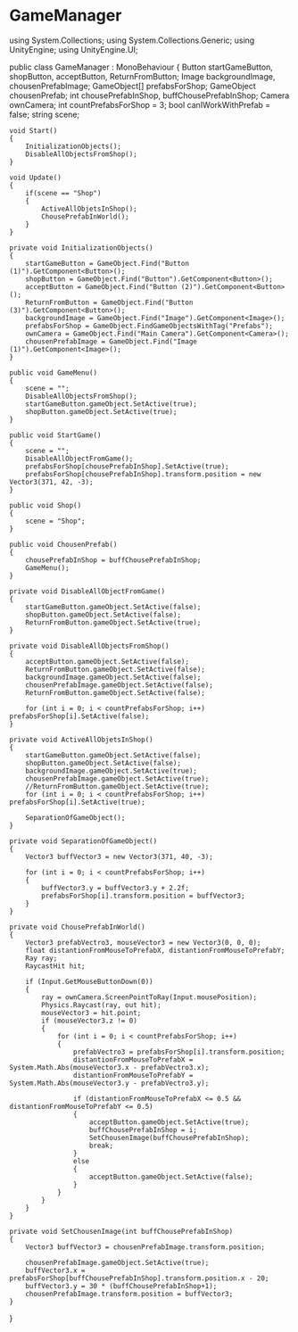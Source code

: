 # GameManager
using System.Collections;
using System.Collections.Generic;
using UnityEngine;
using UnityEngine.UI;

public class GameManager : MonoBehaviour
{
    Button startGameButton, shopButton, acceptButton, ReturnFromButton;
    Image backgroundImage, chousenPrefabImage;
    GameObject[] prefabsForShop;
    GameObject chousenPrefab;
    int chousePrefabInShop, buffChousePrefabInShop;
    Camera ownCamera;
    int countPrefabsForShop = 3;
    bool canIWorkWithPrefab = false;
    string scene;

    void Start()
    {
        InitializationObjects();
        DisableAllObjectsFromShop();
    }

    void Update()
    {
        if(scene == "Shop")
        {
            ActiveAllObjetsInShop();
            ChousePrefabInWorld();
        }
    }

    private void InitializationObjects()
    {
        startGameButton = GameObject.Find("Button (1)").GetComponent<Button>(); 
        shopButton = GameObject.Find("Button").GetComponent<Button>();
        acceptButton = GameObject.Find("Button (2)").GetComponent<Button>();
        ReturnFromButton = GameObject.Find("Button (3)").GetComponent<Button>();
        backgroundImage = GameObject.Find("Image").GetComponent<Image>(); 
        prefabsForShop = GameObject.FindGameObjectsWithTag("Prefabs");
        ownCamera = GameObject.Find("Main Camera").GetComponent<Camera>();
        chousenPrefabImage = GameObject.Find("Image (1)").GetComponent<Image>(); 
    }

    public void GameMenu()
    {
        scene = "";
        DisableAllObjectsFromShop();
        startGameButton.gameObject.SetActive(true);
        shopButton.gameObject.SetActive(true);
    }

    public void StartGame()
    {
        scene = "";
        DisableAllObjectFromGame();
        prefabsForShop[chousePrefabInShop].SetActive(true);
        prefabsForShop[chousePrefabInShop].transform.position = new Vector3(371, 42, -3);
    }

    public void Shop()
    {
        scene = "Shop";
    }

    public void ChousenPrefab()
    {
        chousePrefabInShop = buffChousePrefabInShop;
        GameMenu();
    }

    private void DisableAllObjectFromGame()
    {
        startGameButton.gameObject.SetActive(false);
        shopButton.gameObject.SetActive(false);
        ReturnFromButton.gameObject.SetActive(true);
    }

    private void DisableAllObjectsFromShop()
    {
        acceptButton.gameObject.SetActive(false);
        ReturnFromButton.gameObject.SetActive(false);
        backgroundImage.gameObject.SetActive(false);
        chousenPrefabImage.gameObject.SetActive(false);
        ReturnFromButton.gameObject.SetActive(false);

        for (int i = 0; i < countPrefabsForShop; i++) prefabsForShop[i].SetActive(false);
    }

    private void ActiveAllObjetsInShop()
    {
        startGameButton.gameObject.SetActive(false);
        shopButton.gameObject.SetActive(false);
        backgroundImage.gameObject.SetActive(true);
        chousenPrefabImage.gameObject.SetActive(true);
        //ReturnFromButton.gameObject.SetActive(true);
        for (int i = 0; i < countPrefabsForShop; i++) prefabsForShop[i].SetActive(true);

        SeparationOfGameObject();
    }

    private void SeparationOfGameObject()
    {
        Vector3 buffVector3 = new Vector3(371, 40, -3);

        for (int i = 0; i < countPrefabsForShop; i++)
        {
            buffVector3.y = buffVector3.y + 2.2f;
            prefabsForShop[i].transform.position = buffVector3;
        }
    }

    private void ChousePrefabInWorld()
    {
        Vector3 prefabVectro3, mouseVector3 = new Vector3(0, 0, 0);
        float distantionFromMouseToPrefabX, distantionFromMouseToPrefabY;
        Ray ray;
        RaycastHit hit;

        if (Input.GetMouseButtonDown(0))
        {
            ray = ownCamera.ScreenPointToRay(Input.mousePosition);
            Physics.Raycast(ray, out hit);
            mouseVector3 = hit.point;
            if (mouseVector3.z != 0)
            {
                for (int i = 0; i < countPrefabsForShop; i++)
                {
                    prefabVectro3 = prefabsForShop[i].transform.position;
                    distantionFromMouseToPrefabX = System.Math.Abs(mouseVector3.x - prefabVectro3.x);
                    distantionFromMouseToPrefabY = System.Math.Abs(mouseVector3.y - prefabVectro3.y);

                    if (distantionFromMouseToPrefabX <= 0.5 && distantionFromMouseToPrefabY <= 0.5)
                    {
                        acceptButton.gameObject.SetActive(true);
                        buffChousePrefabInShop = i;
                        SetChousenImage(buffChousePrefabInShop);
                        break;
                    }
                    else
                    {
                        acceptButton.gameObject.SetActive(false);
                    }
                }
            }
        }
    }

    private void SetChousenImage(int buffChousePrefabInShop)
    {
        Vector3 buffVector3 = chousenPrefabImage.transform.position;

        chousenPrefabImage.gameObject.SetActive(true);
        buffVector3.x = prefabsForShop[buffChousePrefabInShop].transform.position.x - 20;
        buffVector3.y = 30 * (buffChousePrefabInShop+1);
        chousenPrefabImage.transform.position = buffVector3;
    }
}
